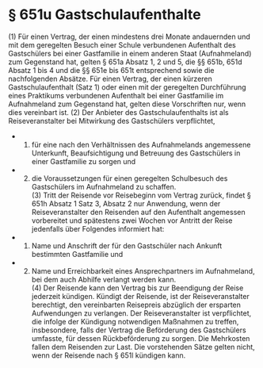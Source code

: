 # § 651u Gastschulaufenthalte
(1) Für einen Vertrag, der einen mindestens drei Monate andauernden und mit dem geregelten Besuch einer Schule verbundenen Aufenthalt des Gastschülers bei einer Gastfamilie in einem anderen Staat (Aufnahmeland) zum Gegenstand hat, gelten § 651a Absatz 1, 2 und 5, die §§ 651b, 651d Absatz 1 bis 4 und die §§ 651e bis 651t entsprechend sowie die nachfolgenden Absätze. Für einen Vertrag, der einen kürzeren Gastschulaufenthalt (Satz 1) oder einen mit der geregelten Durchführung eines Praktikums verbundenen Aufenthalt bei einer Gastfamilie im Aufnahmeland zum Gegenstand hat, gelten diese Vorschriften nur, wenn dies vereinbart ist.
(2) Der Anbieter des Gastschulaufenthalts ist als Reiseveranstalter bei Mitwirkung des Gastschülers verpflichtet,
* 1. für eine nach den Verhältnissen des Aufnahmelands angemessene Unterkunft, Beaufsichtigung und Betreuung des Gastschülers in einer Gastfamilie zu sorgen und
* 2. die Voraussetzungen für einen geregelten Schulbesuch des Gastschülers im Aufnahmeland zu schaffen.  
(3) Tritt der Reisende vor Reisebeginn vom Vertrag zurück, findet § 651h Absatz 1 Satz 3, Absatz 2 nur Anwendung, wenn der Reiseveranstalter den Reisenden auf den Aufenthalt angemessen vorbereitet und spätestens zwei Wochen vor Antritt der Reise jedenfalls über Folgendes informiert hat:
* 1. Name und Anschrift der für den Gastschüler nach Ankunft bestimmten Gastfamilie und
* 2. Name und Erreichbarkeit eines Ansprechpartners im Aufnahmeland, bei dem auch Abhilfe verlangt werden kann.  
(4) Der Reisende kann den Vertrag bis zur Beendigung der Reise jederzeit kündigen. Kündigt der Reisende, ist der Reiseveranstalter berechtigt, den vereinbarten Reisepreis abzüglich der ersparten Aufwendungen zu verlangen. Der Reiseveranstalter ist verpflichtet, die infolge der Kündigung notwendigen Maßnahmen zu treffen, insbesondere, falls der Vertrag die Beförderung des Gastschülers umfasste, für dessen Rückbeförderung zu sorgen. Die Mehrkosten fallen dem Reisenden zur Last. Die vorstehenden Sätze gelten nicht, wenn der Reisende nach § 651l kündigen kann.